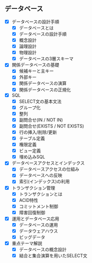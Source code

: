 ## データベース

- [x] データベースの設計手順
  - [x] データベースとは
  - [x] データベースの設計手順
  - [x] 概念設計
  - [x] 論理設計
  - [x] 物理設計
  - [x] データベースの3層スキーマ
- [x] 関係データベースの基礎
  - [x] 候補キーと主キー
  - [x] 外部キー
  - [x] 関係データベースの演算
  - [x] 関係データベースの正規化
- [x] SQL
  - [x] SELECT文の基本文法
  - [x] グループ化
  - [x] 整列
  - [x] 副問合せ(IN / NOT IN)
  - [x] 副問合せ(EXISTS / NOT EXISTS)
  - [x] 行の挿入/削除/更新
  - [x] テーブル定義
  - [x] 権限定義
  - [x] ビュー定義
  - [x] 埋め込みSQL
- [x] データベースアクセスとインデックス
  - [x] データベースアクセスの仕組み
  - [x] データベースへの反映
  - [x] 索引(インデックス)の利用
- [x] トランザクション管理
  - [x] トランザクションとは
  - [x] ACID特性
  - [x] コミットメント制御
  - [x] 障害回復制御
- [x] 運用とデータベース応用
  - [x] データベースの運用
  - [x] データウェアハウス
  - [x] ビッグデータ
- [x] 重点テーマ解説
  - [x] データベースの概念設計
  - [x] 結合と集合演算を用いたSELECT文
